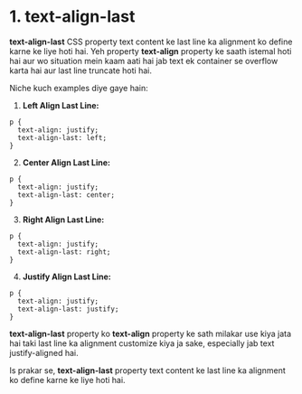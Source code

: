 # 1. text-align-last

**text-align-last** CSS property text content ke last line ka alignment ko define karne ke liye hoti hai. Yeh property **text-align** property ke saath istemal hoti hai aur wo situation mein kaam aati hai jab text ek container se overflow karta hai aur last line truncate hoti hai.

Niche kuch examples diye gaye hain:

1. **Left Align Last Line:**

```
p {
  text-align: justify;
  text-align-last: left;
}
```

2. **Center Align Last Line:**

```
p {
  text-align: justify;
  text-align-last: center;
}
```

3. **Right Align Last Line:**

```
p {
  text-align: justify;
  text-align-last: right;
}
```

4. **Justify Align Last Line:**

```
p {
  text-align: justify;
  text-align-last: justify;
}
```

**text-align-last** property ko **text-align** property ke sath milakar use kiya jata hai taki last line ka alignment customize kiya ja sake, especially jab text justify-aligned hai.

Is prakar se, **text-align-last** property text content ke last line ka alignment ko define karne ke liye hoti hai.